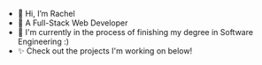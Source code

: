 - 👋 Hi, I’m Rachel
- 👀 A Full-Stack Web Developer
- 🏁 I'm currently in the process of finishing my degree in Software Engineering :)
- ✨ Check out the projects I'm working on below! 



<!---
rachelharu/rachelharu is a ✨ special ✨ repository because its `README.md` (this file) appears on your GitHub profile.
You can click the Preview link to take a look at your changes.
--->

